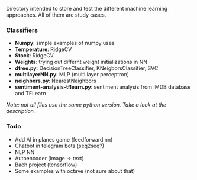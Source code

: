 Directory intended to store and test the different machine learning approaches. All of them are study cases.

### Classifiers
- __Numpy__: simple examples of numpy uses
- __Temperature__: RidgeCV
- __Stock__: RidgeCV
- __Weights__: trying out differnt weight initializations in NN
- __dtree.py__: DecisionTreeClassifier, KNeigborsClassifier, SVC
- __multilayerNN.py__: MLP (multi layer perceptron)
- __neighbors.py__: NearestNeighbors
- __sentiment-analysis-tflearn.py__: sentiment analysis from IMDB database and TFLearn

_Note: not all files use the same python version. Take a look at the description._

### Todo
- Add AI in planes game (feedforward nn)
- Chatbot in telegram bots (seq2seq?)
- NLP NN
- Autoencoder (image -> text)
- Bach project (tensorflow)
- Some examples with octave (not sure about that)
